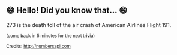 ## :smile: Hello! Did you know that... :smile:
273 is the death toll of the air crash of American Airlines Flight 191.

<sup>(come back in 5 minutes for the next trivia)</sup>


<sup>Credits: http://numbersapi.com</sup>
